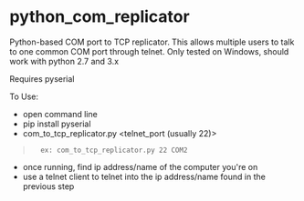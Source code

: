 # python_com_replicator
Python-based COM port to TCP replicator. This allows multiple users to talk to one common COM port through telnet. Only tested on Windows, should work with python 2.7 and 3.x

Requires pyserial

To Use:
* open command line
* pip install pyserial
* com_to_tcp_replicator.py <telnet_port (usually 22)> <com port>
>	    ex: com_to_tcp_replicator.py 22 COM2

* once running, find ip address/name of the computer you're on
* use a telnet client to telnet into the ip address/name found in the previous step
